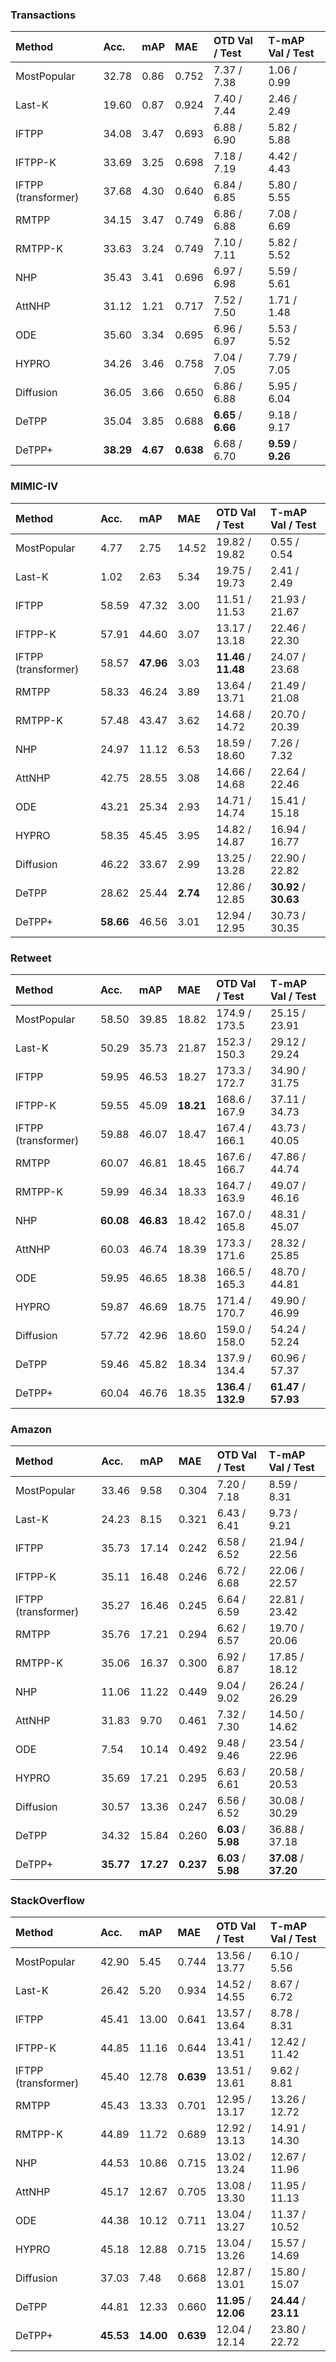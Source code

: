 ### Transactions
| Method              | Acc.      | mAP      | MAE       | OTD  Val / Test     | T-mAP  Val / Test   |
|:--------------------|:----------|:---------|:----------|:--------------------|:--------------------|
| MostPopular         | 32.78     | 0.86     | 0.752     | 7.37 / 7.38         | 1.06 / 0.99         |
| Last-K              | 19.60     | 0.87     | 0.924     | 7.40 / 7.44         | 2.46 / 2.49         |
| IFTPP               | 34.08     | 3.47     | 0.693     | 6.88 / 6.90         | 5.82 / 5.88         |
| IFTPP-K             | 33.69     | 3.25     | 0.698     | 7.18 / 7.19         | 4.42 / 4.43         |
| IFTPP (transformer) | 37.68     | 4.30     | 0.640     | 6.84 / 6.85         | 5.80 / 5.55         |
| RMTPP               | 34.15     | 3.47     | 0.749     | 6.86 / 6.88         | 7.08 / 6.69         |
| RMTPP-K             | 33.63     | 3.24     | 0.749     | 7.10 / 7.11         | 5.82 / 5.52         |
| NHP                 | 35.43     | 3.41     | 0.696     | 6.97 / 6.98         | 5.59 / 5.61         |
| AttNHP              | 31.12     | 1.21     | 0.717     | 7.52 / 7.50         | 1.71 / 1.48         |
| ODE                 | 35.60     | 3.34     | 0.695     | 6.96 / 6.97         | 5.53 / 5.52         |
| HYPRO               | 34.26     | 3.46     | 0.758     | 7.04 / 7.05         | 7.79 / 7.05         |
| Diffusion           | 36.05     | 3.66     | 0.650     | 6.86 / 6.88         | 5.95 / 6.04         |
| DeTPP               | 35.04     | 3.85     | 0.688     | **6.65** / **6.66** | 9.18 / 9.17         |
| DeTPP+              | **38.29** | **4.67** | **0.638** | 6.68 / 6.70         | **9.59** / **9.26** |

### MIMIC-IV
| Method              | Acc.      | mAP       | MAE      | OTD  Val / Test       | T-mAP  Val / Test     |
|:--------------------|:----------|:----------|:---------|:----------------------|:----------------------|
| MostPopular         | 4.77      | 2.75      | 14.52    | 19.82 / 19.82         | 0.55 / 0.54           |
| Last-K              | 1.02      | 2.63      | 5.34     | 19.75 / 19.73         | 2.41 / 2.49           |
| IFTPP               | 58.59     | 47.32     | 3.00     | 11.51 / 11.53         | 21.93 / 21.67         |
| IFTPP-K             | 57.91     | 44.60     | 3.07     | 13.17 / 13.18         | 22.46 / 22.30         |
| IFTPP (transformer) | 58.57     | **47.96** | 3.03     | **11.46** / **11.48** | 24.07 / 23.68         |
| RMTPP               | 58.33     | 46.24     | 3.89     | 13.64 / 13.71         | 21.49 / 21.08         |
| RMTPP-K             | 57.48     | 43.47     | 3.62     | 14.68 / 14.72         | 20.70 / 20.39         |
| NHP                 | 24.97     | 11.12     | 6.53     | 18.59 / 18.60         | 7.26 / 7.32           |
| AttNHP              | 42.75     | 28.55     | 3.08     | 14.66 / 14.68         | 22.64 / 22.46         |
| ODE                 | 43.21     | 25.34     | 2.93     | 14.71 / 14.74         | 15.41 / 15.18         |
| HYPRO               | 58.35     | 45.45     | 3.95     | 14.82 / 14.87         | 16.94 / 16.77         |
| Diffusion           | 46.22     | 33.67     | 2.99     | 13.25 / 13.28         | 22.90 / 22.82         |
| DeTPP               | 28.62     | 25.44     | **2.74** | 12.86 / 12.85         | **30.92** / **30.63** |
| DeTPP+              | **58.66** | 46.56     | 3.01     | 12.94 / 12.95         | 30.73 / 30.35         |

### Retweet
| Method              | Acc.      | mAP       | MAE       | OTD  Val / Test       | T-mAP  Val / Test     |
|:--------------------|:----------|:----------|:----------|:----------------------|:----------------------|
| MostPopular         | 58.50     | 39.85     | 18.82     | 174.9 / 173.5         | 25.15 / 23.91         |
| Last-K              | 50.29     | 35.73     | 21.87     | 152.3 / 150.3         | 29.12 / 29.24         |
| IFTPP               | 59.95     | 46.53     | 18.27     | 173.3 / 172.7         | 34.90 / 31.75         |
| IFTPP-K             | 59.55     | 45.09     | **18.21** | 168.6 / 167.9         | 37.11 / 34.73         |
| IFTPP (transformer) | 59.88     | 46.07     | 18.47     | 167.4 / 166.1         | 43.73 / 40.05         |
| RMTPP               | 60.07     | 46.81     | 18.45     | 167.6 / 166.7         | 47.86 / 44.74         |
| RMTPP-K             | 59.99     | 46.34     | 18.33     | 164.7 / 163.9         | 49.07 / 46.16         |
| NHP                 | **60.08** | **46.83** | 18.42     | 167.0 / 165.8         | 48.31 / 45.07         |
| AttNHP              | 60.03     | 46.74     | 18.39     | 173.3 / 171.6         | 28.32 / 25.85         |
| ODE                 | 59.95     | 46.65     | 18.38     | 166.5 / 165.3         | 48.70 / 44.81         |
| HYPRO               | 59.87     | 46.69     | 18.75     | 171.4 / 170.7         | 49.90 / 46.99         |
| Diffusion           | 57.72     | 42.96     | 18.60     | 159.0 / 158.0         | 54.24 / 52.24         |
| DeTPP               | 59.46     | 45.82     | 18.34     | 137.9 / 134.4         | 60.96 / 57.37         |
| DeTPP+              | 60.04     | 46.76     | 18.35     | **136.4** / **132.9** | **61.47** / **57.93** |

### Amazon
| Method              | Acc.      | mAP       | MAE       | OTD  Val / Test     | T-mAP  Val / Test     |
|:--------------------|:----------|:----------|:----------|:--------------------|:----------------------|
| MostPopular         | 33.46     | 9.58      | 0.304     | 7.20 / 7.18         | 8.59 / 8.31           |
| Last-K              | 24.23     | 8.15      | 0.321     | 6.43 / 6.41         | 9.73 / 9.21           |
| IFTPP               | 35.73     | 17.14     | 0.242     | 6.58 / 6.52         | 21.94 / 22.56         |
| IFTPP-K             | 35.11     | 16.48     | 0.246     | 6.72 / 6.68         | 22.06 / 22.57         |
| IFTPP (transformer) | 35.27     | 16.46     | 0.245     | 6.64 / 6.59         | 22.81 / 23.42         |
| RMTPP               | 35.76     | 17.21     | 0.294     | 6.62 / 6.57         | 19.70 / 20.06         |
| RMTPP-K             | 35.06     | 16.37     | 0.300     | 6.92 / 6.87         | 17.85 / 18.12         |
| NHP                 | 11.06     | 11.22     | 0.449     | 9.04 / 9.02         | 26.24 / 26.29         |
| AttNHP              | 31.83     | 9.70      | 0.461     | 7.32 / 7.30         | 14.50 / 14.62         |
| ODE                 | 7.54      | 10.14     | 0.492     | 9.48 / 9.46         | 23.54 / 22.96         |
| HYPRO               | 35.69     | 17.21     | 0.295     | 6.63 / 6.61         | 20.58 / 20.53         |
| Diffusion           | 30.57     | 13.36     | 0.247     | 6.56 / 6.52         | 30.08 / 30.29         |
| DeTPP               | 34.32     | 15.84     | 0.260     | **6.03** / **5.98** | 36.88 / 37.18         |
| DeTPP+              | **35.77** | **17.27** | **0.237** | **6.03** / **5.98** | **37.08** / **37.20** |

### StackOverflow
| Method              | Acc.      | mAP       | MAE       | OTD  Val / Test       | T-mAP  Val / Test     |
|:--------------------|:----------|:----------|:----------|:----------------------|:----------------------|
| MostPopular         | 42.90     | 5.45      | 0.744     | 13.56 / 13.77         | 6.10 / 5.56           |
| Last-K              | 26.42     | 5.20      | 0.934     | 14.52 / 14.55         | 8.67 / 6.72           |
| IFTPP               | 45.41     | 13.00     | 0.641     | 13.57 / 13.64         | 8.78 / 8.31           |
| IFTPP-K             | 44.85     | 11.16     | 0.644     | 13.41 / 13.51         | 12.42 / 11.42         |
| IFTPP (transformer) | 45.40     | 12.78     | **0.639** | 13.51 / 13.61         | 9.62 / 8.81           |
| RMTPP               | 45.43     | 13.33     | 0.701     | 12.95 / 13.17         | 13.26 / 12.72         |
| RMTPP-K             | 44.89     | 11.72     | 0.689     | 12.92 / 13.13         | 14.91 / 14.30         |
| NHP                 | 44.53     | 10.86     | 0.715     | 13.02 / 13.24         | 12.67 / 11.96         |
| AttNHP              | 45.17     | 12.67     | 0.705     | 13.08 / 13.30         | 11.95 / 11.13         |
| ODE                 | 44.38     | 10.12     | 0.711     | 13.04 / 13.27         | 11.37 / 10.52         |
| HYPRO               | 45.18     | 12.88     | 0.715     | 13.04 / 13.26         | 15.57 / 14.69         |
| Diffusion           | 37.03     | 7.48      | 0.668     | 12.87 / 13.01         | 15.80 / 15.07         |
| DeTPP               | 44.81     | 12.33     | 0.660     | **11.95** / **12.06** | **24.44** / **23.11** |
| DeTPP+              | **45.53** | **14.00** | **0.639** | 12.04 / 12.14         | 23.80 / 22.72         |
